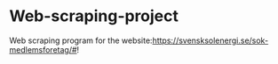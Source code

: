 # Web-scraping-project
Web scraping program for the website:https://svensksolenergi.se/sok-medlemsforetag/#!
